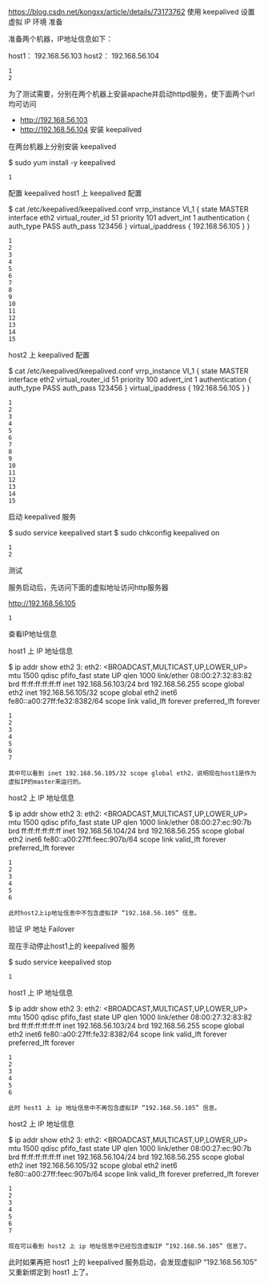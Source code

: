 https://blog.csdn.net/kongxx/article/details/73173762
使用 keepalived 设置虚拟 IP 环境
准备

准备两个机器，IP地址信息如下：

host1： 192.168.56.103
host2： 192.168.56.104

    1
    2

为了测试需要，分别在两个机器上安装apache并启动httpd服务，使下面两个url均可访问
- http://192.168.56.103
- http://192.168.56.104
安装 keepalived

在两台机器上分别安装 keepalived

$ sudo yum install -y keepalived

    1

配置 keepalived
host1 上 keepalived 配置

$ cat /etc/keepalived/keepalived.conf
vrrp_instance VI_1 {
    state MASTER
    interface eth2
    virtual_router_id 51
    priority 101
    advert_int 1
    authentication {
        auth_type PASS
        auth_pass 123456
    }
    virtual_ipaddress {
        192.168.56.105
    }
}

    1
    2
    3
    4
    5
    6
    7
    8
    9
    10
    11
    12
    13
    14
    15

host2 上 keepalived 配置

$ cat /etc/keepalived/keepalived.conf
vrrp_instance VI_1 {
    state MASTER
    interface eth2
    virtual_router_id 51
    priority 100
    advert_int 1
    authentication {
        auth_type PASS
        auth_pass 123456
    }
    virtual_ipaddress {
        192.168.56.105
    }
}

    1
    2
    3
    4
    5
    6
    7
    8
    9
    10
    11
    12
    13
    14
    15

启动 keepalived 服务

$ sudo service keepalived start
$ sudo chkconfig keepalived on

    1
    2

测试

服务启动后，先访问下面的虚拟地址访问http服务器

http://192.168.56.105

    1

查看IP地址信息

host1 上 IP 地址信息

$ ip addr show eth2
3: eth2: <BROADCAST,MULTICAST,UP,LOWER_UP> mtu 1500 qdisc pfifo_fast state UP qlen 1000
    link/ether 08:00:27:32:83:82 brd ff:ff:ff:ff:ff:ff
    inet 192.168.56.103/24 brd 192.168.56.255 scope global eth2
    inet 192.168.56.105/32 scope global eth2
    inet6 fe80::a00:27ff:fe32:8382/64 scope link
       valid_lft forever preferred_lft forever

    1
    2
    3
    4
    5
    6
    7

    其中可以看到 inet 192.168.56.105/32 scope global eth2，说明现在host1是作为虚拟IP的master来运行的。

host2 上 IP 地址信息

$ ip addr show eth2
3: eth2: <BROADCAST,MULTICAST,UP,LOWER_UP> mtu 1500 qdisc pfifo_fast state UP qlen 1000
    link/ether 08:00:27:ec:90:7b brd ff:ff:ff:ff:ff:ff
    inet 192.168.56.104/24 brd 192.168.56.255 scope global eth2
    inet6 fe80::a00:27ff:feec:907b/64 scope link
       valid_lft forever preferred_lft forever

    1
    2
    3
    4
    5
    6

    此时host2上ip地址信息中不包含虚拟IP “192.168.56.105” 信息。

验证 IP 地址 Failover

现在手动停止host1上的 keepalived 服务

$ sudo service keepalived stop

    1

host1 上 IP 地址信息

$ ip addr show eth2
3: eth2: <BROADCAST,MULTICAST,UP,LOWER_UP> mtu 1500 qdisc pfifo_fast state UP qlen 1000
    link/ether 08:00:27:32:83:82 brd ff:ff:ff:ff:ff:ff
    inet 192.168.56.103/24 brd 192.168.56.255 scope global eth2
    inet6 fe80::a00:27ff:fe32:8382/64 scope link
       valid_lft forever preferred_lft forever

    1
    2
    3
    4
    5
    6

    此时 host1 上 ip 地址信息中不再包含虚拟IP “192.168.56.105” 信息。

host2 上 IP 地址信息

$ ip addr show eth2
3: eth2: <BROADCAST,MULTICAST,UP,LOWER_UP> mtu 1500 qdisc pfifo_fast state UP qlen 1000
    link/ether 08:00:27:ec:90:7b brd ff:ff:ff:ff:ff:ff
    inet 192.168.56.104/24 brd 192.168.56.255 scope global eth2
    inet 192.168.56.105/32 scope global eth2
    inet6 fe80::a00:27ff:feec:907b/64 scope link
       valid_lft forever preferred_lft forever

    1
    2
    3
    4
    5
    6
    7

    现在可以看到 host2 上 ip 地址信息中已经包含虚拟IP “192.168.56.105” 信息了。

此时如果再把 host1 上的 keepalived 服务启动，会发现虚拟IP “192.168.56.105” 又重新绑定到 host1 上了。
